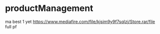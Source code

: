 # productManagement
ma best 1 yet
https://www.mediafire.com/file/kjsim9y9f7sqlzj/Store.rar/file full pf
